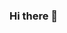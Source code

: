 ### Hi there 👋

<!--
**pottsie283/pottsie283** is a ✨ _special_ ✨ repository because its `README.md` (this file) appears on your GitHub profile.

Here are some ideas to get you started:

- 🔭 I'm not currently working on any projects, though having got a keen interest in GitHub, and expanding my technological boundaries further - I'm sure this will be a key tool in helping me to do just that.
- 🌱 I'm currently studying an Integrated Master of Computer Science at Birmingham City University in Birmingham, United Kingdom. I'm predominantly entertaining an idea of a career within the Cyber Security field within this subject, though I have fond interests within Data Science, and Programming. I have past experience in Python, C++, HTML, CSS, Java, JavaScript - and little fondles with the likes of F# and C#.
- 👯 Anything!! Anything that peaks my interest, I'd like to have a say about.
- 🤔 I’m looking for help with... i'm not sure.. i'll get stuck on something inevitably.
- 💬 Getting started with Python, very straightforward - I've had 4/5 years expereience of the language.
- 😄 Pronouns: he/him
- ⚡ Fun fact: I have a homebrewed Wii U and a Hackintosh - who pays for an iMac like seriously?
-->
